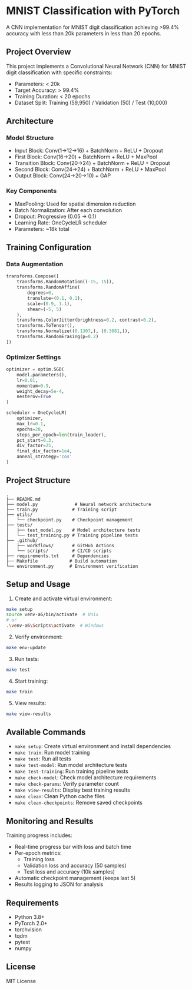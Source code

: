 # MNIST Classification with PyTorch

A CNN implementation for MNIST digit classification achieving >99.4% accuracy with less than 20k parameters in less than 20 epochs.

## Project Overview

This project implements a Convolutional Neural Network (CNN) for MNIST digit classification with specific constraints:
- Parameters: < 20k
- Target Accuracy: > 99.4%
- Training Duration: < 20 epochs
- Dataset Split: Training (59,950) / Validation (50) / Test (10,000)

## Architecture

### Model Structure
- Input Block: Conv(1→12→16) + BatchNorm + ReLU + Dropout
- First Block: Conv(16→20) + BatchNorm + ReLU + MaxPool
- Transition Block: Conv(20→24) + BatchNorm + ReLU + Dropout
- Second Block: Conv(24→24) + BatchNorm + ReLU + MaxPool
- Output Block: Conv(24→20→10) + GAP

### Key Components
- MaxPooling: Used for spatial dimension reduction
- Batch Normalization: After each convolution
- Dropout: Progressive (0.05 → 0.1)
- Learning Rate: OneCycleLR scheduler
- Parameters: ~18k total

## Training Configuration

### Data Augmentation
```python
transforms.Compose([
    transforms.RandomRotation((-15, 15)),
    transforms.RandomAffine(
        degrees=0, 
        translate=(0.1, 0.1), 
        scale=(0.9, 1.1),
        shear=(-5, 5)
    ),
    transforms.ColorJitter(brightness=0.2, contrast=0.2),
    transforms.ToTensor(),
    transforms.Normalize((0.1307,), (0.3081,)),
    transforms.RandomErasing(p=0.2)
])
```

### Optimizer Settings
```python
optimizer = optim.SGD(
    model.parameters(),
    lr=0.01,
    momentum=0.9,
    weight_decay=5e-4,
    nesterov=True
)

scheduler = OneCycleLR(
    optimizer,
    max_lr=0.1,
    epochs=20,
    steps_per_epoch=len(train_loader),
    pct_start=0.3,
    div_factor=25,
    final_div_factor=1e4,
    anneal_strategy='cos'
)
```

## Project Structure
```
.
├── README.md
├── model.py              # Neural network architecture
├── train.py             # Training script
├── utils/
│   └── checkpoint.py    # Checkpoint management
├── tests/
│   ├── test_model.py    # Model architecture tests
│   └── test_training.py # Training pipeline tests
├── .github/
│   ├── workflows/       # GitHub Actions
│   └── scripts/         # CI/CD scripts
├── requirements.txt     # Dependencies
├── Makefile            # Build automation
└── environment.py      # Environment verification
```

## Setup and Usage

1. Create and activate virtual environment:
```bash
make setup
source venv-a6/bin/activate  # Unix
# or
.\venv-a6\Scripts\activate  # Windows
```

2. Verify environment:
```bash
make env-update
```

3. Run tests:
```bash
make test
```

4. Start training:
```bash
make train
```

5. View results:
```bash
make view-results
```

## Available Commands

- `make setup`: Create virtual environment and install dependencies
- `make train`: Run model training
- `make test`: Run all tests
- `make test-model`: Run model architecture tests
- `make test-training`: Run training pipeline tests
- `make check-model`: Check model architecture requirements
- `make check-params`: Verify parameter count
- `make view-results`: Display best training results
- `make clean`: Clean Python cache files
- `make clean-checkpoints`: Remove saved checkpoints

## Monitoring and Results

Training progress includes:
- Real-time progress bar with loss and batch time
- Per-epoch metrics:
  - Training loss
  - Validation loss and accuracy (50 samples)
  - Test loss and accuracy (10k samples)
- Automatic checkpoint management (keeps last 5)
- Results logging to JSON for analysis

## Requirements

- Python 3.8+
- PyTorch 2.0+
- torchvision
- tqdm
- pytest
- numpy

## License

MIT License